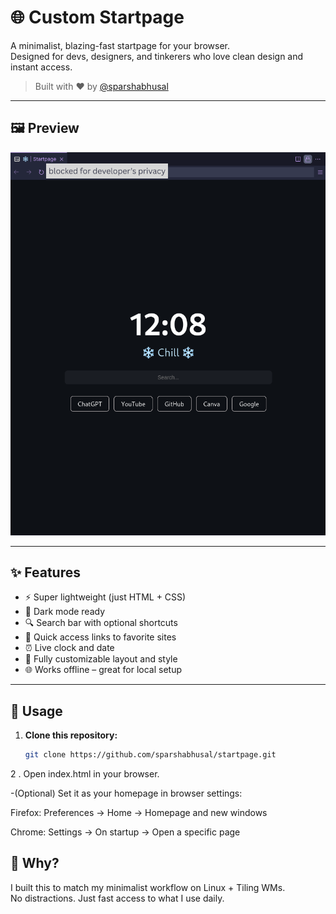 # 🌐 Custom Startpage

A minimalist, blazing-fast startpage for your browser.  
Designed for devs, designers, and tinkerers who love clean design and instant access.

> Built with ❤️ by [@sparshabhusal](https://github.com/sparshabhusal)

---

## 🖼️ Preview

![Startpage Screenshot](preview.png)

---

## ✨ Features

- ⚡ Super lightweight (just HTML + CSS)
- 🌙 Dark mode ready
- 🔍 Search bar with optional shortcuts
- 🔗 Quick access links to favorite sites
- ⏰ Live clock and date
- 💅 Fully customizable layout and style
- 🌐 Works offline – great for local setup

---

## 🚀 Usage

1. **Clone this repository:**
   ```bash
   git clone https://github.com/sparshabhusal/startpage.git

2 . Open index.html in your browser.

   -(Optional) Set it as your homepage in browser settings:

   Firefox: Preferences → Home → Homepage and new windows

   Chrome: Settings → On startup → Open a specific page

## 🎯 Why?
I built this to match my minimalist workflow on Linux + Tiling WMs.  
No distractions. Just fast access to what I use daily.

